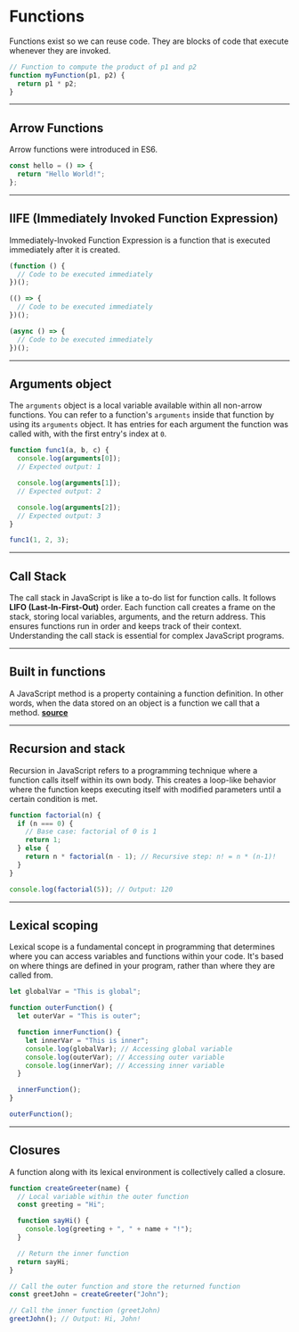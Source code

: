 # Functions

Functions exist so we can reuse code. They are blocks of code that execute whenever they are invoked.

```js
// Function to compute the product of p1 and p2
function myFunction(p1, p2) {
  return p1 * p2;
}
```

---

## Arrow Functions

Arrow functions were introduced in ES6.

```js
const hello = () => {
  return "Hello World!";
};
```

---

## IIFE (Immediately Invoked Function Expression)

Immediately-Invoked Function Expression is a function that is executed immediately after it is created.

```js
(function () {
  // Code to be executed immediately
})();

(() => {
  // Code to be executed immediately
})();

(async () => {
  // Code to be executed immediately
})();
```

---

## Arguments object

The `arguments` object is a local variable available within all non-arrow functions. You can refer to a function's `arguments` inside that function by using its `arguments` object. It has entries for each argument the function was called with, with the first entry's index at `0`.

```js
function func1(a, b, c) {
  console.log(arguments[0]);
  // Expected output: 1

  console.log(arguments[1]);
  // Expected output: 2

  console.log(arguments[2]);
  // Expected output: 3
}

func1(1, 2, 3);
```

---

## Call Stack

The call stack in JavaScript is like a to-do list for function calls. It follows **LIFO (Last-In-First-Out)** order. Each function call creates a frame on the stack, storing local variables, arguments, and the return address. This ensures functions run in order and keeps track of their context. Understanding the call stack is essential for complex JavaScript programs.

---

## Built in functions

A JavaScript method is a property containing a function definition. In other words, when the data stored on an object is a function we call that a method. [**source**](https://dev.to/elpepebenitez/built-in-methods-in-javascript-4bll)

---

## Recursion and stack

Recursion in JavaScript refers to a programming technique where a function calls itself within its own body. This creates a loop-like behavior where the function keeps executing itself with modified parameters until a certain condition is met.

```js
function factorial(n) {
  if (n === 0) {
    // Base case: factorial of 0 is 1
    return 1;
  } else {
    return n * factorial(n - 1); // Recursive step: n! = n * (n-1)!
  }
}

console.log(factorial(5)); // Output: 120
```

---

## Lexical scoping

Lexical scope is a fundamental concept in programming that determines where you can access variables and functions within your code. It's based on where things are defined in your program, rather than where they are called from.

```js
let globalVar = "This is global";

function outerFunction() {
  let outerVar = "This is outer";

  function innerFunction() {
    let innerVar = "This is inner";
    console.log(globalVar); // Accessing global variable
    console.log(outerVar); // Accessing outer variable
    console.log(innerVar); // Accessing inner variable
  }

  innerFunction();
}

outerFunction();
```

---

## Closures

A function along with its lexical environment is collectively called a closure.

```js
function createGreeter(name) {
  // Local variable within the outer function
  const greeting = "Hi";

  function sayHi() {
    console.log(greeting + ", " + name + "!");
  }

  // Return the inner function
  return sayHi;
}

// Call the outer function and store the returned function
const greetJohn = createGreeter("John");

// Call the inner function (greetJohn)
greetJohn(); // Output: Hi, John!
```
